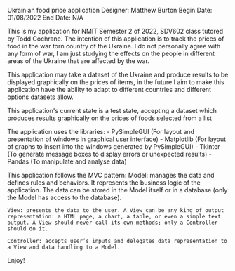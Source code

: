 Ukrainian food price application
Designer: Matthew Burton 
Begin Date: 01/08/2022
End Date: N/A

This is my application for NMIT Semester 2 of 2022, SDV602 class tutored by Todd Cochrane. 
The intention of this application is to track the prices of food in the war torn country of the Ukraine. I do not personally agree with any form of war, I am just studying the effects on the people in different areas of the Ukraine that are affected by the war. 

This application may take a dataset of the Ukraine and produce results to be displayed graphically on the prices of items, in the future I aim to make this application have the ability to adapt to different countries and different options datasets allow. 

This application's current state is a test state, accepting a dataset which produces results graphically on the prices of foods selected from a list 

The application uses the libraries:
    - PySimpleGUI   (For layout and presentation of windows in graphical user interface)
    - Matplotlib    (For layout of graphs to insert into the windows generated by PySimpleGUI)
    - Tkinter       (To generate message boxes to display errors or unexpected results)
    - Pandas        (To manipulate and analyse data)

This application follows the MVC pattern: 
    Model: manages the data and defines rules and behaviors. It represents the business logic of the application. The data can be stored in the Model itself or in a database (only the Model has access to the database).

    View: presents the data to the user. A View can be any kind of output representation: a HTML page, a chart, a table, or even a simple text output. A View should never call its own methods; only a Controller should do it.

    Controller: accepts user’s inputs and delegates data representation to a View and data handling to a Model.

Enjoy!